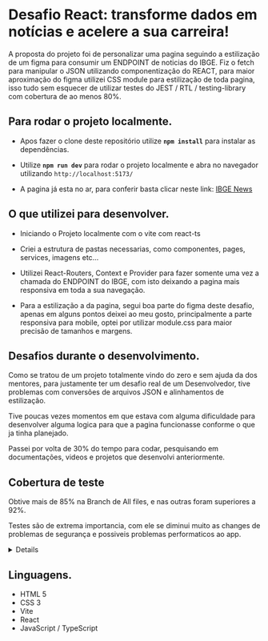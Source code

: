 # Desafio React: transforme dados em notícias e acelere a sua carreira!

A proposta do projeto foi de personalizar uma pagina seguindo a estilização de um figma para consumir um ENDPOINT de noticias do IBGE. Fiz o fetch para manipular o JSON utilizando componentização do REACT, para maior aproximação do figma utilizei CSS module para estilização de toda pagina, isso tudo sem esquecer de utilizar testes do JEST / RTL / testing-library com cobertura de ao menos 80%.

## Para rodar o projeto localmente.
- Apos fazer o clone deste repositório utilize <strong>`npm install`</strong> para instalar as dependências.
  
- Utilize <strong>`npm run dev`</strong> para rodar o projeto localmente e abra no navegador utilizando `http://localhost:5173/`

- A pagina já esta no ar, para conferir basta clicar neste link: <a href="https://fabiano-liberatori-ibge-ladu.vercel.app"> IBGE News</a>

## O que utilizei para desenvolver.

- Iniciando o Projeto localmente com o vite com react-ts

- Criei a estrutura de pastas necessarias, como componentes, pages, services, imagens etc...

- Utilizei React-Routers, Context e Provider para fazer somente uma vez a chamada do ENDPOINT do IBGE, com isto deixando a pagina mais responsiva em toda a sua navegação.

- Para a estilização a da pagina, segui boa parte do figma deste desafio, apenas em alguns pontos deixei ao meu gosto, principalmente a parte responsiva para mobile, optei por utilizar module.css para maior precisão de tamanhos e margens.

## Desafios durante o desenvolvimento.

Como se tratou de um projeto totalmente vindo do zero e sem ajuda da dos mentores, para justamente ter um desafio real de um Desenvolvedor, tive problemas com conversões de arquivos JSON e alinhamentos de estilização.

Tive poucas vezes momentos em que estava com alguma dificuldade para desenvolver alguma logica para que a pagina funcionasse conforme o que ja tinha planejado.

Passei por volta de 30% do tempo para codar, pesquisando em documentações, videos e projetos que desenvolvi anteriormente.

## Cobertura de teste

Obtive mais de 85% na Branch de All files, e nas outras foram superiores a 92%.

Testes são de extrema importancia, com ele se diminui muito as changes de problemas de segurança e possiveis problemas performaticos ao app.

<details>
<img src='./src/images/coverage.png' alt='coverage'>
</details>

## Linguagens.

- HTML 5
- CSS 3
- Vite
- React
- JavaScript / TypeScript
